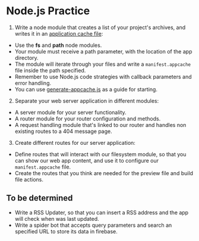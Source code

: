 # Node.js Practice

1. Write a node module that creates a list of your project's archives, and writes it in an [application cache file](http://www.html5rocks.com/es/tutorials/appcache/beginner/):
 * Use the __fs__ and __path__ node modules.
 * Your module must receive a path parameter, with the location of the app directory.
 * The module will iterate through your files and write a `manifest.appcache` file inside the path specified.
 * Remember to use Node.js code strategies with callback parameters and error handling.
 * You can use [generate-appcache.js](practice/generate-appcache.js) as a guide for starting.
2. Separate your web server application in different modules:
 * A server module for your server functionality.
 * A router module for your router configuration and methods.
 * A request handling module that's linked to our router and handles non existing routes to a 404 message page.
3. Create different routes for our server application:
 * Define routes that will interact with our filesystem module, so that you can show our web app content, and use it to configure our `manifest.appcache` file.
 * Create the routes that you think are needed for the preview file and build file actions.

## To be determined

* Write a RSS Updater, so that you can insert a RSS address and the app will check when was last updated.
* Write a spider bot that accepts query parameters and search an specified URL to store its data in firebase.